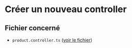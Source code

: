 # Créer un nouveau controller

## Fichier concerné

- `product.controller.ts` ([voir le fichier](./e-commerce/src/product.controller.ts))